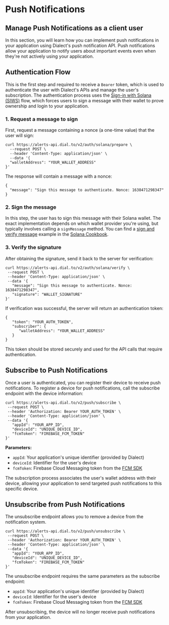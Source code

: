 # Push Notifications

## Manage Push Notifications as a client user

In this section, you will learn how you can implement push notifications in your application using Dialect's push notification API. Push notifications allow your application to notify users about important events even when they're not actively using your application.

## Authentication Flow

This is the first step and required to receive a `Bearer` token, which is used to authenticate the user with Dialect's APIs and manage the user's subscription. The authentication process uses the [Sign-in with Solana (SIWS)](https://github.com/phantom/sign-in-with-solana) flow, which forces users to sign a message with their wallet to prove ownership and login to your application.

### 1. Request a message to sign

First, request a message containing a nonce (a one-time value) that the user will sign:

```shell
curl https://alerts-api.dial.to/v2/auth/solana/prepare \
  --request POST \
  --header 'Content-Type: application/json' \
  --data '{
  "walletAddress": "YOUR_WALLET_ADDRESS"
}'
```

The response will contain a message with a nonce:

```shell
{
  "message": "Sign this message to authenticate. Nonce: 1638471298347"
}
```

### 2. Sign the message

In this step, the user has to sign this message with their Solana wallet. The exact implementation depends on which wallet provider you're using, but typically involves calling a `⁠signMessage` method. You can find a [sign and verify message](https://solana.com/developers/cookbook/wallets/sign-message) example in the [Solana Cookbook](https://solana.com/developers/cookbook).

### 3. Verify the signature

After obtaining the signature, send it back to the server for verification:

```shell
curl https://alerts-api.dial.to/v2/auth/solana/verify \
 --request POST \
 --header 'Content-Type: application/json' \
 --data '{
   "message": "Sign this message to authenticate. Nonce: 1638471298347",
   "signature": "WALLET_SIGNATURE"
}'
```

If verification was successful, the server will return an authentication token:

```shell
{
   "token": "YOUR_AUTH_TOKEN",
   "subscriber": {
      "walletAddress": "YOUR_WALLET_ADDRESS"
   }
}
```

This token should be stored securely and used for the API calls that require authentication.

## Subscribe to Push Notifications

Once a user is authenticated, you can register their device to receive push notifications. To register a device for push notifications, call the subscribe endpoint with the device information:

```shell
curl https://alerts-api.dial.to/v2/push/subscribe \
 --request POST \
 --header 'Authorization: Bearer YOUR_AUTH_TOKEN' \
 --header 'Content-Type: application/json' \
 --data '{
   "appId": "YOUR_APP_ID",
   "deviceId": "UNIQUE_DEVICE_ID",
   "fcmToken": "FIREBASE_FCM_TOKEN"
}'
```

**Parameters:**

- `⁠appId`: Your application's unique identifier (provided by Dialect)
- `⁠deviceId`: Identifier for the user's device
- `⁠fcmToken`: Firebase Cloud Messaging token from the [FCM SDK](https://firebase.google.com/docs/cloud-messaging)

The subscription process associates the user's wallet address with their device, allowing your application to send targeted push notifications to this specific device.

## Unsubscribe from Push Notifications

The unsubscribe endpoint allows you to remove a device from the notification system.

```shell
curl https://alerts-api.dial.to/v2/push/unsubscribe \
 --request POST \
 --header 'Authorization: Bearer YOUR_AUTH_TOKEN' \
 --header 'Content-Type: application/json' \
 --data '{
   "appId": "YOUR_APP_ID",
   "deviceId": "UNIQUE_DEVICE_ID",
   "fcmToken": "FIREBASE_FCM_TOKEN"
}'
```

The unsubscribe endpoint requires the same parameters as the subscribe endpoint:

- `⁠appId`: Your application's unique identifier (provided by Dialect)
- `⁠deviceId`: Identifier for the user's device
- `⁠fcmToken`: Firebase Cloud Messaging token from the [FCM SDK](https://firebase.google.com/docs/cloud-messaging)

After unsubscribing, the device will no longer receive push notifications from your application.
